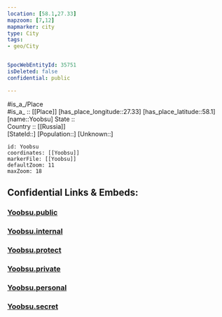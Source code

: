 ```yaml
---
location: [58.1,27.33] 
mapzoom: [7,12] 
mapmarker: city 
type: City
tags:
- geo/City


SpocWebEntityId: 35751
isDeleted: false
confidential: public

---
```

#is_a_/Place  
#is_a_ :: [[Place]] 
[has_place_longitude::27.33] 
[has_place_latitude::58.1] 
[name::Yoobsu] 
State ::  
Country :: [[Russia]]  
[StateId::] 
[Population::] 
[Unknown::] 


```leaflet
id: Yoobsu
coordinates: [[Yoobsu]] 
markerFile: [[Yoobsu]] 
defaultZoom: 11 
maxZoom: 18
```


## Confidential Links & Embeds: 

### [Yoobsu.public](/_public/\Earth\Continent\Europe\Europe~North\Estonia\Counties~Estonia\Põlva\CityYoobsu.public.md) 

### [Yoobsu.internal](/_internal/\Earth\Continent\Europe\Europe~North\Estonia\Counties~Estonia\Põlva\CityYoobsu.internal.md) 

### [Yoobsu.protect](/_protect/\Earth\Continent\Europe\Europe~North\Estonia\Counties~Estonia\Põlva\CityYoobsu.protect.md) 

### [Yoobsu.private](/_private/\Earth\Continent\Europe\Europe~North\Estonia\Counties~Estonia\Põlva\CityYoobsu.private.md) 

### [Yoobsu.personal](/_personal/\Earth\Continent\Europe\Europe~North\Estonia\Counties~Estonia\Põlva\CityYoobsu.personal.md) 

### [Yoobsu.secret](/_secret/\Earth\Continent\Europe\Europe~North\Estonia\Counties~Estonia\Põlva\CityYoobsu.secret.md)

